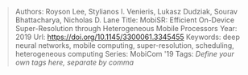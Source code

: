 > Authors: Royson Lee, Stylianos I. Venieris, Lukasz Dudziak, Sourav Bhattacharya, Nicholas D. Lane
> Title: MobiSR: Efficient On-Device Super-Resolution through Heterogeneous Mobile Processors
> Year: 2019
> Url: https://doi.org/10.1145/3300061.3345455
> Keywords: deep neural networks, mobile computing, super-resolution, scheduling, heterogeneous computing
> Series: MobiCom '19
> Tags: *Define your own tags here, separate by comma*